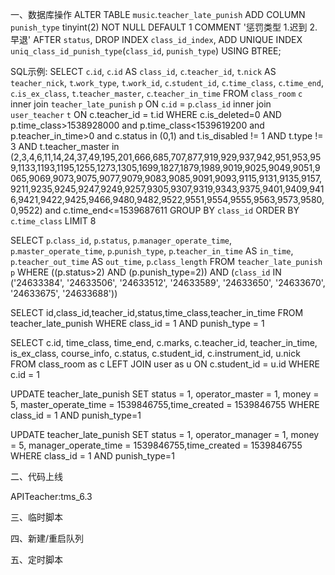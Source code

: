 一、数据库操作
ALTER TABLE `music`.`teacher_late_punish` 
ADD COLUMN `punish_type` tinyint(2) NOT NULL DEFAULT 1 COMMENT '惩罚类型 1.迟到 2.早退' AFTER `status`,
DROP INDEX `class_id_index`,
ADD UNIQUE INDEX `uniq_class_id_punish_type`(`class_id`, `punish_type`) USING BTREE;

SQL示例:
SELECT `c`.`id`, `c`.`id` AS `class_id`, `c`.`teacher_id`, `t`.`nick` AS `teacher_nick`, `t`.`work_type`, `t`.`work_id`, `c`.`student_id`, `c`.`time_class`, `c`.`time_end`, `c`.`is_ex_class`, `t`.`teacher_master`, `c`.`teacher_in_time` FROM `class_room` `c` inner join `teacher_late_punish` `p` ON `c`.`id` = `p`.`class_id` inner join `user_teacher` `t` ON c.teacher_id = t.id WHERE c.is_deleted=0 AND p.time_class>1538928000 and p.time_class<1539619200 and p.teacher_in_time>0 and c.status in (0,1) and t.is_disabled != 1 AND t.type != 3 AND t.teacher_master in (2,3,4,6,11,14,24,37,49,195,201,666,685,707,877,919,929,937,942,951,953,959,1133,1193,1195,1255,1273,1305,1699,1827,1879,1989,9019,9025,9049,9051,9065,9069,9073,9075,9077,9079,9083,9085,9091,9093,9115,9131,9135,9157,9211,9235,9245,9247,9249,9257,9305,9307,9319,9343,9375,9401,9409,9416,9421,9422,9425,9466,9480,9482,9522,9551,9554,9555,9563,9573,9580,0,9522) and c.time_end<=1539687611 GROUP BY `class_id` ORDER BY `c`.`time_class` LIMIT 8


SELECT `p`.`class_id`, `p`.`status`, `p`.`manager_operate_time`, `p`.`master_operate_time`, `p`.`punish_type`, `p`.`teacher_in_time` AS `in_time`, `p`.`teacher_out_time` AS `out_time`, `p`.`class_length` FROM `teacher_late_punish` `p` WHERE ((p.status>2) AND (p.punish_type=2)) AND (`class_id` IN ('24633384', '24633506', '24633512', '24633589', '24633650', '24633670', '24633675', '24633688'))

SELECT id,class_id,teacher_id,status,time_class,teacher_in_time FROM teacher_late_punish WHERE class_id = 1 AND punish_type = 1

SELECT c.id, time_class, time_end, c.marks, c.teacher_id, teacher_in_time, is_ex_class, course_info, c.status, c.student_id, c.instrument_id, u.nick FROM class_room as c LEFT JOIN user as u ON c.student_id = u.id WHERE c.id = 1

UPDATE teacher_late_punish SET status = 1, operator_master = 1, money = 5, master_operate_time = 1539846755,time_created = 1539846755  WHERE class_id = 1 AND punish_type=1

UPDATE teacher_late_punish SET status = 1, operator_manager = 1, money = 5, manager_operate_time = 1539846755,time_created = 1539846755  WHERE class_id = 1 AND punish_type=1

二、代码上线

APITeacher:tms_6.3

三、临时脚本


四、新建/重启队列


五、定时脚本